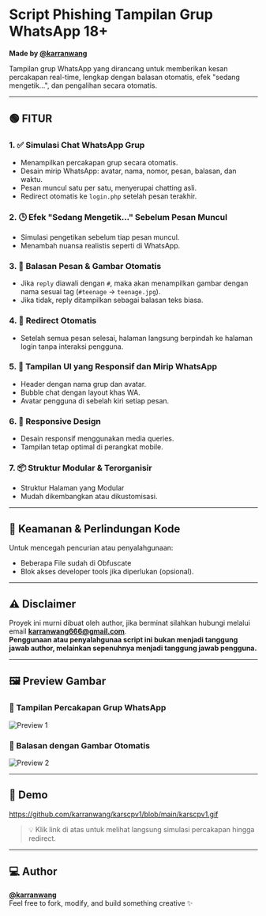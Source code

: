 # Script Phishing Tampilan Grup WhatsApp 18+ 
**Made by [@karranwang](https://github.com/karranwang)**  

Tampilan grup WhatsApp yang dirancang untuk memberikan kesan percakapan real-time, lengkap dengan balasan otomatis, efek "sedang mengetik...", dan pengalihan secara otomatis.  

---

## 🟢 FITUR

### 1. ✅ Simulasi Chat WhatsApp Grup
- Menampilkan percakapan grup secara otomatis.
- Desain mirip WhatsApp: avatar, nama, nomor, pesan, balasan, dan waktu.
- Pesan muncul satu per satu, menyerupai chatting asli.
- Redirect otomatis ke `login.php` setelah pesan terakhir.

### 2. 🕒 Efek "Sedang Mengetik..." Sebelum Pesan Muncul
- Simulasi pengetikan sebelum tiap pesan muncul.
- Menambah nuansa realistis seperti di WhatsApp.

### 3. 🧠 Balasan Pesan & Gambar Otomatis
- Jika `reply` diawali dengan `#`, maka akan menampilkan gambar dengan nama sesuai tag (`#teenage` → `teenage.jpg`).
- Jika tidak, reply ditampilkan sebagai balasan teks biasa.

### 4. 🔄 Redirect Otomatis
- Setelah semua pesan selesai, halaman langsung berpindah ke halaman login tanpa interaksi pengguna.

### 5. 🎨 Tampilan UI yang Responsif dan Mirip WhatsApp
- Header dengan nama grup dan avatar.
- Bubble chat dengan layout khas WA.
- Avatar pengguna di sebelah kiri setiap pesan.

### 6. 📱 Responsive Design
- Desain responsif menggunakan media queries.
- Tampilan tetap optimal di perangkat mobile.

### 7. 📦 Struktur Modular & Terorganisir
- Struktur Halaman yang Modular
- Mudah dikembangkan atau dikustomisasi.

---

## 🔐 Keamanan & Perlindungan Kode
Untuk mencegah pencurian atau penyalahgunaan:
- Beberapa File sudah di Obfuscate
- Blok akses developer tools jika diperlukan (opsional).

---

## ⚠️ Disclaimer
Proyek ini murni dibuat oleh author, jika berminat silahkan hubungi melalui email **karranwang666@gmail.com**.  
**Penggunaan atau penyalahgunaa script ini bukan menjadi tanggung jawab author, melainkan sepenuhnya menjadi tanggung jawab pengguna.**  

---

## 🖼️ Preview Gambar

### 📌 Tampilan Percakapan Grup WhatsApp
![Preview 1](images1.jpg)

### 📌 Balasan dengan Gambar Otomatis
![Preview 2](images2.jpg)

---

## 🎥 Demo
https://github.com/karranwang/karscpv1/blob/main/karscpv1.gif

> 💡 Klik link di atas untuk melihat langsung simulasi percakapan hingga redirect.

---

## 💻 Author
**[@karranwang](https://github.com/karranwang)**  
Feel free to fork, modify, and build something creative ✨
